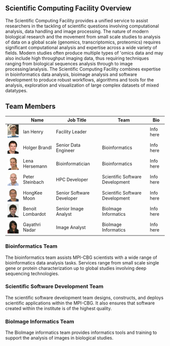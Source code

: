 ## Scientific Computing Facility Overview

The Scientific Computing Facility provides a unified service to assist researchers in the tackling of scientific questions involving computational analysis, data handling and image processing.  The nature of modern biological research and the movement from small scale studies to analysis of data on a global scale (genomics, transcriptomics, proteomics) requires significant computational analysis and expertise across a wide variety of fields. Modern studies often produce multiple types of 'omics data and may also include high throughput imaging data, thus requiring techniques ranging from biological sequences analysis through to image processing/analysis.  The Scientific Computing Facility combines expertise in bioinformatics data analysis, bioimage analysis and software development to produce robust workflows, algorithms and tools for the analysis, exploration and visualization of large complex datasets of mixed datatypes.

## Team Members

|  | Name | Job Title | Team | Bio |
| --- | --- | --- | --- | --- |
| <img src="./Ian_Image.png" width="100">| Ian Henry | Facility Leader | | Info here |
| <img src="./Holger_Image.jpg" width="100">| Holger Brandl | Senior Data Engineer | Bioinformatics | Info here |
| <img src="./Lena_Image.jpg" width="100">| Lena Hersemann | Bioinformatician | Bioinformatics | Info here |
| <img src="./Peter_Image.jpg" width="100">| Peter Steinbach | HPC Developer | Scientific Software Development | Info here |
| <img src="./HongKee_Image.jpg" width="100">| HongKee Moon | Senior Software Developer | Scientific Software Development | Info here |
| <img src="./Benoit_Image.jpg" width="100">| Benoit Lombardot | Senior Image Analyst | BioImage Informatics | Info here |
| <img src="./Gayathri_Image.jpg" width="100">| Gayathri Nadar | Image Analyst | BioImage Informatics | Info here |

### Bioinformatics Team

The bioinformatics team assists MPI-CBG scientists with a wide range of bioinformatics data analysis tasks.  Services range from small scale single gene or protein characterization up to global studies involving deep sequencing technologies.

### Scientific Software Development Team

The scientific software development team designs, constructs, and deploys scientific applications within the MPI-CBG. It also ensures that software created within the institute is of the highest quality.

### BioImage Informatics Team

The BioImage informatics team provides informatics tools and training to support the analysis of images in biological studies.  
